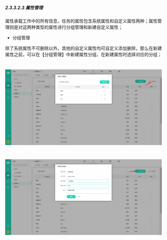 ##### 2.3.3.2.3 属性管理

属性承载工作中的所有信息，任务的属性包含系统属性和自定义属性两种；属性管理则是对这两种类型的属性进行分组管理和新建自定义属性；

* 分组管理

除了系统属性不可删除以外，其他的自定义属性均可自定义添加删除，那么在新建属性之前，可以在【分组管理】中新建属性分组，在新建属性时选择对应的分组；

# ![](/assets/01-任务类型-属性管理-分组管理1.png)


# ![](/assets/01-任务类型-属性管理-新建属性1.png)
